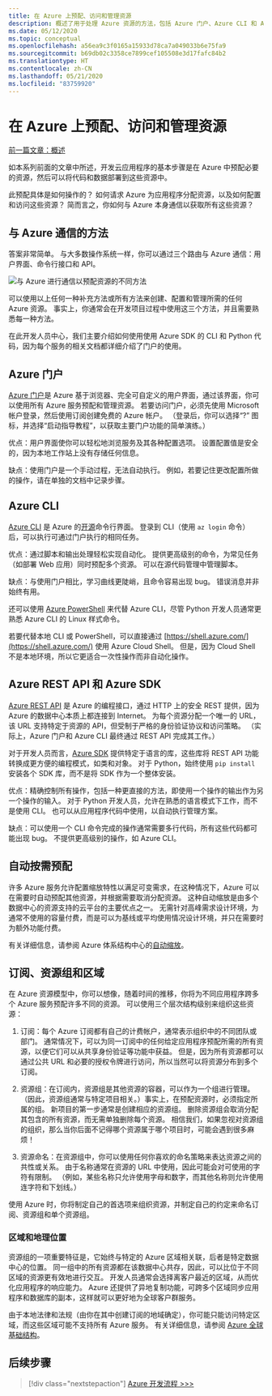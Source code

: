 ```yaml
---
title: 在 Azure 上预配、访问和管理资源
description: 概述了用于处理 Azure 资源的方法，包括 Azure 门户、Azure CLI 和 Azure SDK。
ms.date: 05/12/2020
ms.topic: conceptual
ms.openlocfilehash: a56ea9c3f0165a15933d78ca7a049033b6e75fa9
ms.sourcegitcommit: b69db02c3358ce7899cef105508e3d17fafc84b2
ms.translationtype: HT
ms.contentlocale: zh-CN
ms.lasthandoff: 05/21/2020
ms.locfileid: "83759920"
---
```

# <a name="provisioning-accessing-and-managing-resources-on-azure"></a>在 Azure 上预配、访问和管理资源

[前一篇文章：概述](cloud-development-overview.md)

如本系列前面的文章中所述，开发云应用程序的基本步骤是在 Azure 中预配必要的资源，然后可以将代码和数据部署到这些资源中。

此预配具体是如何操作的？ 如何请求 Azure 为应用程序分配资源，以及如何配置和访问这些资源？ 简而言之，你如何与 Azure 本身通信以获取所有这些资源？

## <a name="means-of-communicating-with-azure"></a>与 Azure 通信的方法

答案非常简单。 与大多数操作系统一样，你可以通过三个路由与 Azure 通信：用户界面、命令行接口和 API。

![与 Azure 进行通信以预配资源的不同方法](media/cloud-development/communication-with-azure.png)

可以使用以上任何一种补充方法或所有方法来创建、配置和管理所需的任何 Azure 资源。 事实上，你通常会在开发项目过程中使用这三个方法，并且需要熟悉每一种方法。

在此开发人员中心，我们主要介绍如何使用使用 Azure SDK 的 CLI 和 Python 代码，因为每个服务的相关文档都详细介绍了门户的使用。

## <a name="azure-portal"></a>Azure 门户

[Azure 门户](https://portal.azure.com)是 Azure 基于浏览器、完全可自定义的用户界面，通过该界面，你可以使用所有 Azure 服务预配和管理资源。 若要访问门户，必须先使用 Microsoft 帐户登录，然后使用订阅创建免费的 Azure 帐户。 （登录后，你可以选择“?” 图标，并选择“启动指导教程”，以获取主要门户功能的简单演练。）

优点：用户界面使你可以轻松地浏览服务及其各种配置选项。 设置配置值是安全的，因为本地工作站上没有存储任何信息。

缺点：使用门户是一个手动过程，无法自动执行。 例如，若要记住更改配置所做的操作，请在单独的文档中记录步骤。

## <a name="azure-cli"></a>Azure CLI

[Azure CLI](/cli/azure/?view=azure-cli-latest) 是 Azure 的[开源](https://github.com/Azure/azure-cli)命令行界面。 登录到 CLI（使用 `az login` 命令）后，可以执行可通过门户执行的相同任务。
  
优点：通过脚本和输出处理轻松实现自动化。 提供更高级别的命令，为常见任务（如部署 Web 应用）同时预配多个资源。 可以在源代码管理中管理脚本。

缺点：与使用门户相比，学习曲线更陡峭，且命令容易出现 bug。 错误消息并非始终有用。

还可以使用 [Azure PowerShell](/powershell/) 来代替 Azure CLI，尽管 Python 开发人员通常更熟悉 Azure CLI 的 Linux 样式命令。

若要代替本地 CLI 或 PowerShell，可以直接通过 [https://shell.azure.com/](https://shell.azure.com/) 使用 Azure Cloud Shell。 但是，因为 Cloud Shell 不是本地环境，所以它更适合一次性操作而非自动化操作。

## <a name="azure-rest-api-and-azure-sdk"></a>Azure REST API 和 Azure SDK

[Azure REST API](/rest/api/?view=Azure) 是 Azure 的编程接口，通过 HTTP 上的安全 REST 提供，因为 Azure 的数据中心本质上都连接到 Internet。 为每个资源分配一个唯一的 URL，该 URL 支持特定于资源的 API，但受制于严格的身份验证协议和访问策略。 （实际上，Azure 门户和 Azure CLI 最终通过 REST API 完成其工作。）

对于开发人员而言，[Azure SDK](https://azure.microsoft.com/downloads/) 提供特定于语言的库，这些库将 REST API 功能转换成更方便的编程模式，如类和对象。 对于 Python，始终使用 `pip install` 安装各个 SDK 库，而不是将 SDK 作为一个整体安装。

优点：精确控制所有操作，包括一种更直接的方法，即使用一个操作的输出作为另一个操作的输入。 对于 Python 开发人员，允许在熟悉的语言模式下工作，而不是使用 CLI。 也可以从应用程序代码中使用，以自动执行管理方案。
  
缺点：可以使用一个 CLI 命令完成的操作通常需要多行代码，所有这些代码都可能出现 bug。 不提供更高级别的操作，如 Azure CLI。

## <a name="automatic-on-demand-provisioning"></a>自动按需预配

许多 Azure 服务允许配置缩放特性以满足可变需求，在这种情况下，Azure 可以在需要时自动预配其他资源，并根据需要取消分配资源。 这种自动缩放是由多个数据中心的资源支持的云平台的主要优点之一。 无需针对高峰需求设计环境，为通常不使用的容量付费，而是可以为基线或平均使用情况设计环境，并只在需要时为额外功能付费。

有关详细信息，请参阅 Azure 体系结构中心的[自动缩放](/azure/architecture/best-practices/auto-scaling)。

## <a name="subscriptions-resource-groups-and-regions"></a>订阅、资源组和区域

在 Azure 资源模型中，你可以想像，随着时间的推移，你将为不同应用程序跨多个 Azure 服务预配许多不同的资源。 可以使用三个层次结构级别来组织这些资源：

1. 订阅：每个 Azure 订阅都有自己的计费帐户，通常表示组织中的不同团队或部门。 通常情况下，可以为同一订阅中的任何给定应用程序预配所需的所有资源，以便它们可以从共享身份验证等功能中获益。 但是，因为所有资源都可以通过公共 URL 和必要的授权令牌进行访问，所以当然可以将资源分布到多个订阅。

1. 资源组：在订阅内，资源组是其他资源的容器，可以作为一个组进行管理。 （因此，资源组通常与特定项目相关。）事实上，在预配资源时，必须指定所属的组。 新项目的第一步通常是创建相应的资源组。 删除资源组会取消分配其包含的所有资源，而无需单独删除每个资源。 相信我们，如果忽视对资源组的组织，那么当你后面不记得哪个资源属于哪个项目时，可能会遇到很多麻烦！

1. 资源命名：在资源组中，你可以使用任何你喜欢的命名策略来表达资源之间的共性或关系。 由于名称通常在资源的 URL 中使用，因此可能会对可使用的字符有限制。 （例如，某些名称只允许使用字母和数字，而其他名称则允许使用连字符和下划线。）

使用 Azure 时，你将制定自己的首选项来组织资源，并制定自己的约定来命名订阅、资源组和单个资源组。

### <a name="regions-and-geographies"></a>区域和地理位置

资源组的一项重要特征是，它始终与特定的 Azure 区域相关联，后者是特定数据中心的位置。 同一组中的所有资源都在该数据中心共存，因此，可以比位于不同区域的资源更有效地进行交互。 开发人员通常会选择离客户最近的区域，从而优化应用程序的响应能力。 Azure 还提供了异地复制功能，可跨多个区域同步应用程序和数据库的副本，这样就可以更好地为全球客户群服务。

由于本地法律和法规（由你在其中创建订阅的地域确定），你可能只能访问特定区域，而这些区域可能不支持所有 Azure 服务。 有关详细信息，请参阅 [Azure 全球基础结构](https://azure.microsoft.com/global-infrastructure/)。

## <a name="next-step"></a>后续步骤

> [!div class="nextstepaction"]
> [Azure 开发流程 >>>](cloud-development-flow.md)

